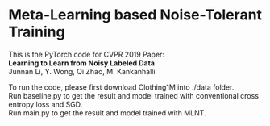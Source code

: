 # Meta-Learning based Noise-Tolerant Training

This is the PyTorch code for CVPR 2019 Paper:\
**Learning to Learn from Noisy Labeled Data**\
Junnan Li, Y. Wong, Qi Zhao, M. Kankanhalli 

To run the code, please first download Clothing1M into ./data folder. \
Run baseline.py to get the result and model trained with conventional cross entropy loss and SGD.\
Run main.py to get the result and model trained with MLNT.
